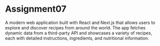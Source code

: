 # Assignment07
A modern web application built with React and Next.js that allows users to explore and discover recipes from around the world. The app fetches dynamic data from a third-party API and showcases a variety of recipes, each with detailed instructions, ingredients, and nutritional information.
